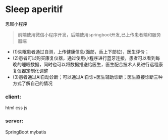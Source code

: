 # Sleep aperitif
 思眠小程序
 >前端使用微信小程序开发，后端使用springboot开发,已上传患者端和服务器端
 - (1)失眠患者通过自测，上传健康信息(面部，舌上下部位)，医生评价；
 - (2)患者可以购买康复仪器，通过使用小程序进行蓝牙连接，患者可以看到每晚的睡眠数据，同时也可以将数据推送给医生，医生配合技术人员进行远程康复仪器定制化调整
 - (3)患者通过AI自动诊断；可以通过AI自诊+医生辅助诊断；医生直接诊断三种方式了解自己的情况

### client: 
html css js 


### server: 
SpringBoot mybatis 
